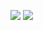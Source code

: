 ![](https://github-readme-stats.vercel.app/api?username=hello1234316)
![](https://github-readme-stats.vercel.app/api/top-langs/?username=hello134316&layout=compact)

